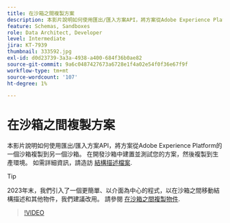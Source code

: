 ```yaml
---
title: 在沙箱之間複製方案
description: 本影片說明如何使用匯出/匯入方案API，將方案從Adobe Experience Platform的一個沙箱複製到另一個沙箱。
feature: Schemas, Sandboxes
role: Data Architect, Developer
level: Intermediate
jira: KT-7939
thumbnail: 333592.jpg
exl-id: d0d23739-3a3a-4938-a400-684f36b0ae82
source-git-commit: 9a6c0487427673a6728e1f4a02e54f0f36e67f9f
workflow-type: tm+mt
source-wordcount: '107'
ht-degree: 1%

---
```


# 在沙箱之間複製方案

本影片說明如何使用匯出/匯入方案API，將方案從Adobe Experience Platform的一個沙箱複製到另一個沙箱。 在開發沙箱中建置並測試您的方案，然後複製到生產環境。 如需詳細資訊，請造訪 [結構描述檔案](https://experienceleague.adobe.com/docs/experience-platform/xdm/home.html?lang=zh-Hant).

>[!TIP]
>
>2023年末，我們引入了一個更簡單、以介面為中心的程式，以在沙箱之間移動結構描述和其他物件，我們建議改用。 請參閱 [在沙箱之間複製物件](https://experienceleague.adobe.com/docs/platform-learn/tutorials/admin/copy-objects-between-sandboxes.html).

>[!VIDEO](https://video.tv.adobe.com/v/333592?learn=on)
